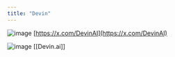 ```yaml
---
title: "Devin"
---
```


![image](https://gyazo.com/039938b9840b3b72d63b06afa0445eae/thumb/1000)
[https://x.com/DevinAI](https://x.com/DevinAI)

![image](https://gyazo.com/63cb999fd8dc3c4ac049c3640f5de4b1/thumb/1000)
[[Devin.ai]]
